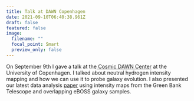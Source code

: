 ```yaml
---
title: Talk at DAWN Copenhagen
date: 2021-09-10T06:40:38.961Z
draft: false
featured: false
image:
  filename: ""
  focal_point: Smart
  preview_only: false
---
```

On September 9th I gave a talk at the[ Cosmic DAWN Center](https://dawn.nbi.ku.dk/) at the University of Copenhagen. I talked about neutral hydrogen intensity mapping and how we can use it to probe galaxy evolution. I also presented our latest data analysis [paper](https://arxiv.org/abs/2102.04946) using intensity maps from the Green Bank Telescope and overlapping eBOSS galaxy samples.



![]()